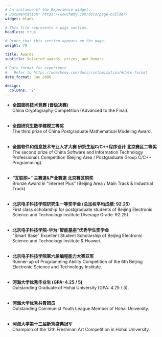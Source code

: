 ```yaml
---
# An instance of the Experience widget.
# Documentation: https://wowchemy.com/docs/page-builder/
widget: blank

# This file represents a page section.
headless: true

# Order that this section appears on the page.
weight: 70

title: Awards 
subtitle: Selected awards, prizes, and honors

# Date format for experience
#   Refer to https://wowchemy.com/docs/customization/#date-format
date_format: Jan 2006

design:
  columns: '2'
---
```


- **全国密码技术竞赛 (晋级决赛)**
  <br /> 	China Cryptography Competition (Advanced to the Final).
  <br /><br />

- **全国研究生数学建模三等奖**
  <br /> 	The third prize of China Postgraduate Mathematical Modeling Award.
  <br /><br />
  
- **全国软件和信息技术专业人才大赛 研究生组C/C++程序设计 北京赛区二等奖**
  <br /> 	The second prize of China Software and Information Technology Professionals Competition (Beijing Area / Postgraduate Group C/C++ Programming).
  <br /><br />
  
- **“互联网+” 主赛道&产业赛道 北京赛区铜奖**
  <br /> 	Bronze Award in “Internet Plus” (Beijing Area / Main Track & Industrial Track)
  <br /><br />
  
- **北京电子科技学院研究生一等奖学金 (总加权平均成绩: 92.25)** 
  <br /> 	First class scholarship for postgraduate students of Beijing Electronic Science and Technology Institute (Average Grade: 92.25).
  <br /><br />
  
- **北京电子科技学院-华为“智能基座”优秀学生奖学金**
  <br /> 	"Smart Base" Excellent Student Scholarship of Beijing Electronic Science and Technology Institute & Huawei.
  <br /><br />

- **北京电子科技学院第六届编程能力大赛亚军**
  <br /> 	Runner-up of Programming Ability Competition of the 6th Beijing Electronic Science and Technology Institute.
  <br /><br />
  
- **河海大学优秀毕业生 (GPA: 4.25 / 5)**
  <br /> Outstanding Graduate of Hohai University (GPA: 4.25 / 5).
  <br /><br />
  
- **河海大学优秀共青团员**
  <br /> Outstanding Communist Youth League Member of Hohai University.
  <br /><br />

-	**河海大学第十三届新秀盛典冠军**
  <br /> Champion of the 13th Freshman Art Competition in Hohai University.
  <br /><br />









